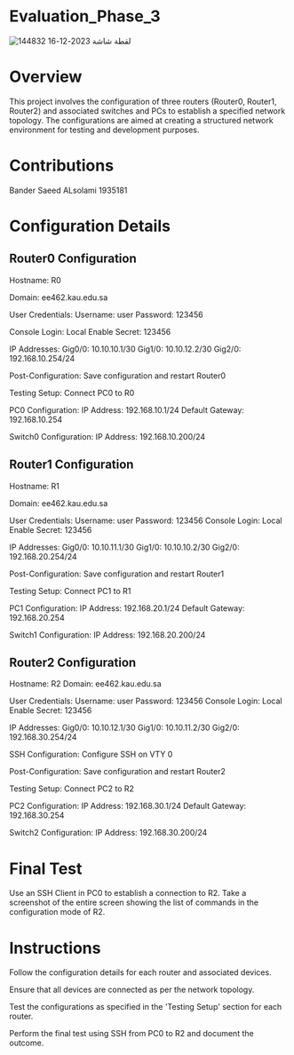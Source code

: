 # Evaluation_Phase_3


![لقطة شاشة 2023-12-16 144832](https://github.com/bndrlslmy/Evaluation_Phase_3/assets/91160602/d0cee13e-facf-45e0-a8a5-01221301d0af)




# Overview
This project involves the configuration of three routers (Router0, Router1, Router2) and associated switches and PCs to establish a specified network topology. The configurations are aimed at creating a structured network environment for testing and development purposes.

# Contributions
Bander Saeed ALsolami
1935181


# Configuration Details
## Router0 Configuration
Hostname: R0

Domain: ee462.kau.edu.sa

User Credentials:
Username: user
Password: 123456

Console Login: Local
Enable Secret: 123456

IP Addresses:
Gig0/0: 10.10.10.1/30
Gig1/0: 10.10.12.2/30
Gig2/0: 192.168.10.254/24

Post-Configuration: Save configuration and restart Router0

Testing Setup: Connect PC0 to R0

PC0 Configuration:
IP Address: 192.168.10.1/24
Default Gateway: 192.168.10.254

Switch0 Configuration:
IP Address: 192.168.10.200/24

## Router1 Configuration
Hostname: R1

Domain: ee462.kau.edu.sa

User Credentials:
Username: user
Password: 123456
Console Login: Local
Enable Secret: 123456

IP Addresses:
Gig0/0: 10.10.11.1/30
Gig1/0: 10.10.10.2/30
Gig2/0: 192.168.20.254/24

Post-Configuration: Save configuration and restart Router1

Testing Setup: Connect PC1 to R1

PC1 Configuration:
IP Address: 192.168.20.1/24
Default Gateway: 192.168.20.254

Switch1 Configuration:
IP Address: 192.168.20.200/24

## Router2 Configuration
Hostname: R2
Domain: ee462.kau.edu.sa

User Credentials:
Username: user
Password: 123456
Console Login: Local
Enable Secret: 123456

IP Addresses:
Gig0/0: 10.10.12.1/30
Gig1/0: 10.10.11.2/30
Gig2/0: 192.168.30.254/24

SSH Configuration: Configure SSH on VTY 0

Post-Configuration: Save configuration and restart Router2

Testing Setup: Connect PC2 to R2

PC2 Configuration:
IP Address: 192.168.30.1/24
Default Gateway: 192.168.30.254

Switch2 Configuration:
IP Address: 192.168.30.200/24
# Final Test
Use an SSH Client in PC0 to establish a connection to R2. Take a screenshot of the entire screen showing the list of commands in the configuration mode of R2.

# Instructions
Follow the configuration details for each router and associated devices.

Ensure that all devices are connected as per the network topology.

Test the configurations as specified in the 'Testing Setup' section for each router.

Perform the final test using SSH from PC0 to R2 and document the outcome.

